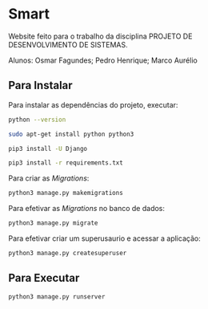 # Smart

Website feito para o trabalho da disciplina PROJETO DE DESENVOLVIMENTO DE SISTEMAS.

Alunos: Osmar Fagundes; Pedro Henrique; Marco Aurélio

## Para Instalar

Para instalar as dependências do projeto, executar:

```bash
python --version
```

```bash
sudo apt-get install python python3
```

```bash
pip3 install -U Django
```

```bash
pip3 install -r requirements.txt
```

Para criar as _Migrations_:

```bash
python3 manage.py makemigrations
```

Para efetivar as _Migrations_ no banco de dados:

```bash
python3 manage.py migrate
```
Para efetivar criar um superusaurio e acessar a aplicação:

```bash
python3 manage.py createsuperuser
```
## Para Executar

```bash
python3 manage.py runserver
```
